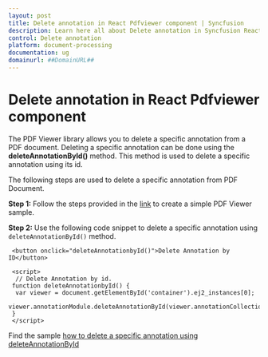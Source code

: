 ```yaml
---
layout: post
title: Delete annotation in React Pdfviewer component | Syncfusion
description: Learn here all about Delete annotation in Syncfusion React Pdfviewer component of Syncfusion Essential JS 2 and more.
control: Delete annotation
platform: document-processing
documentation: ug
domainurl: ##DomainURL##
---
```


# Delete annotation in React Pdfviewer component

The PDF Viewer library allows you to delete a specific annotation from a PDF document. Deleting a specific annotation can be done using the **deleteAnnotationById()** method. This method is used to delete a specific annotation using its id.

The following steps are used to delete a specific annotation from PDF Document.

**Step 1:** Follow the steps provided in the [link](https://help.syncfusion.com/document-processing/pdf/pdf-viewer/react/getting-started) to create a simple PDF Viewer sample.

**Step 2:** Use the following code snippet to delete a specific annotation using `deleteAnnotationById()` method.

  ```
   <button onclick="deleteAnnotationbyId()">Delete Annotation by ID</button>

   <script>
    // Delete Annotation by id.
   function deleteAnnotationbyId() {
    var viewer = document.getElementById('container').ej2_instances[0];
    viewer.annotationModule.deleteAnnotationById(viewer.annotationCollection[0].annotationId);
   }
   </script>
 ```

Find the sample [how to delete a specific annotation using deleteAnnotationById](https://stackblitz.com/edit/react-svdb9y?file=src%2Findex.js)